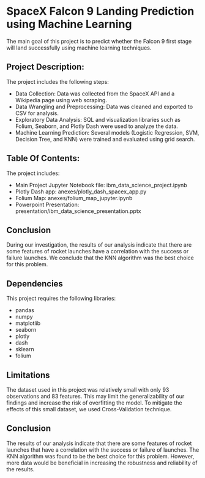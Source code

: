 # SpaceX Falcon 9 Landing Prediction using Machine Learning

The main goal of this project is to predict whether the Falcon 9 first stage will land successfully using machine learning techniques. 

## Project Description:
The project includes the following steps:

- Data Collection: Data was collected from the SpaceX API and a Wikipedia page using web scraping.
- Data Wrangling and Preprocessing: Data was cleaned and exported to CSV for analysis.
- Exploratory Data Analysis: SQL and visualization libraries such as Folium, Seaborn, and Plotly Dash were used to analyze the data.
- Machine Learning Prediction: Several models (Logistic Regression, SVM, Decision Tree, and KNN) were trained and evaluated using grid search.

## Table Of Contents:
The project includes:

- Main Project Jupyter Notebook file: ibm_data_science_project.ipynb
- Plotly Dash app: anexes/plotly_dash_spacex_app.py
- Folium Map: anexes/folium_map_jupyter.ipynb
- Powerpoint Presentation: presentation/ibm_data_science_presentation.pptx

## Conclusion
During our investigation, the results of our analysis indicate that there are some features of rocket launches  have a correlation with the success or failure launches. We conclude that the KNN algorithm was the best choice for this problem.

## Dependencies
This project requires the following libraries:

- pandas
- numpy
- matplotlib
- seaborn
-  plotly
- dash
- sklearn
- folium

## Limitations
The dataset used in this project was relatively small with only 93 observations and 83 features. This may limit the generalizability of our findings and increase the risk of overfitting the model. To mitigate the effects of this small dataset, we used Cross-Validation technique.

## Conclusion
The results of our analysis indicate that there are some features of rocket launches that have a correlation with the success or failure of launches. The KNN algorithm was found to be the best choice for this problem. However, more data would be beneficial in increasing the robustness and reliability of the results.
